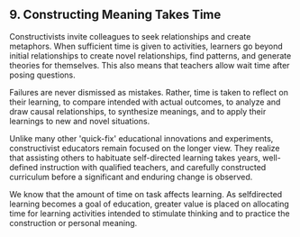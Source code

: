 ## 9. Constructing Meaning Takes Time

Constructivists invite colleagues to seek relationships and create metaphors. When sufficient time is given to activities, learners go beyond initial relationships to create novel relationships, find patterns, and generate theories for themselves. This also means that teachers allow wait time after posing questions.

Failures are never dismissed as mistakes. Rather, time is taken to reflect on their learning, to compare intended with actual outcomes, to analyze and draw causal relationships, to synthesize meanings, and to apply their learnings to new and novel situations.

Unlike many other 'quick-fix' educational innovations and experiments, constructivist educators remain focused on the longer view. They realize that assisting others to habituate self-directed learning takes years, well-defined instruction with qualified teachers, and carefully constructed curriculum before a significant and enduring change is observed.

We know that the amount of time on task affects learning. As selfdirected learning becomes a goal of education, greater value is placed on allocating time for learning activities intended to stimulate thinking and to practice the construction or personal meaning.